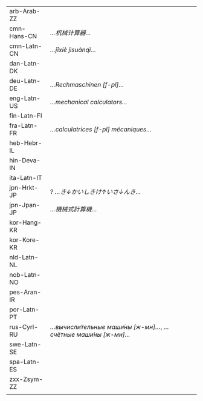 | | |
|-|-|
| arb-Arab-ZZ |  |
| cmn-Hans-CN | _…机械计算器…_ |
| cmn-Latn-CN | _…jīxiè jìsuànqì…_ |
| dan-Latn-DK |  |
| deu-Latn-DE | _…Rechmaschinen [f-pl]…_ |
| eng-Latn-US | _…mechanical calculators…_ |
| fin-Latn-FI |  |
| fra-Latn-FR | _…calculatrices [f-pl] mécaniques…_ |
| heb-Hebr-IL |  |
| hin-Deva-IN |  |
| ita-Latn-IT |  |
| jpn-Hrkt-JP | ? _…き↓かいしきけ↑いさ↓んき…_ |
| jpn-Jpan-JP | _…機械式計算機…_ |
| kor-Hang-KR |  |
| kor-Kore-KR |  |
| nld-Latn-NL |  |
| nob-Latn-NO |  |
| pes-Aran-IR |  |
| por-Latn-PT |  |
| rus-Cyrl-RU | _…вычисли́тельные маши́ны [ж-мн]…_, _…счётные маши́ны [ж-мн]…_ |
| swe-Latn-SE |  |
| spa-Latn-ES |  |
| zxx-Zsym-ZZ |  |
|  |  |
